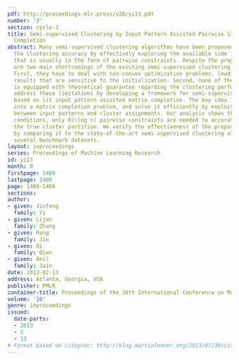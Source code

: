 ```yaml
---
pdf: http://proceedings.mlr.press/v28/yi13.pdf
number: '3'
section: cycle-3
title: Semi-supervised Clustering by Input Pattern Assisted Pairwise Similarity Matrix
  Completion
abstract: Many semi-supervised clustering algorithms have been proposed to improve
  the clustering accuracy by effectively exploring the available side information
  that is usually in the form of pairwise constraints. Despite the progress, there
  are two main shortcomings of the existing semi-supervised clustering algorithms.
  First, they have to deal with non-convex optimization problems, leading to clustering
  results that are sensitive to the initialization. Second, none of these algorithms
  is equipped with theoretical guarantee regarding the clustering performance. We
  address these limitations by developing a framework for semi-supervised clustering
  based on \it input pattern assisted matrix completion. The key idea is to cast clustering
  into a matrix completion problem, and solve it efficiently by exploiting the correlation
  between input patterns and cluster assignments. Our analysis shows that under appropriate
  conditions, only O(\log n) pairwise constraints are needed to accurately recover
  the true cluster partition. We verify the effectiveness of the proposed algorithm
  by comparing it to the state-of-the-art semi-supervised clustering algorithms on
  several benchmark datasets.
layout: inproceedings
series: Proceedings of Machine Learning Research
id: yi13
month: 0
firstpage: 1400
lastpage: 1408
page: 1400-1408
sections: 
author:
- given: Jinfeng
  family: Yi
- given: Lijun
  family: Zhang
- given: Rong
  family: Jin
- given: Qi
  family: Qian
- given: Anil
  family: Jain
date: 2013-02-13
address: Atlanta, Georgia, USA
publisher: PMLR
container-title: Proceedings of the 30th International Conference on Machine Learning
volume: '28'
genre: inproceedings
issued:
  date-parts:
  - 2013
  - 2
  - 13
# Format based on citeproc: http://blog.martinfenner.org/2013/07/30/citeproc-yaml-for-bibliographies/
---
```

